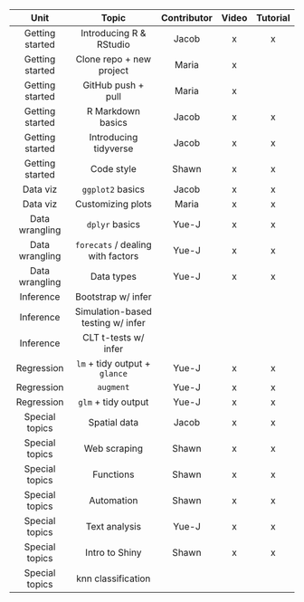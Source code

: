 |       Unit      |               Topic               |  Contributor  | Video | Tutorial |
|:---------------:|:---------------------------------:|:-------------:|:-----:|:--------:|
| Getting started | Introducing R & RStudio           |     Jacob     |   x   |     x    |
| Getting started | Clone repo + new project          |     Maria     |   x   |          |
| Getting started | GitHub push + pull                |     Maria     |   x   |          |
| Getting started | R Markdown basics                 |     Jacob     |   x   |     x    |
| Getting started | Introducing tidyverse             |     Jacob     |   x   |     x    |
| Getting started | Code style                        |     Shawn     |   x   |     x    |
| Data viz        | `ggplot2` basics                  |     Jacob     |   x   |     x    |
| Data viz        | Customizing plots                 |     Maria     |   x   |     x    |
| Data wrangling  | `dplyr` basics                    |     Yue-J     |   x   |     x    |
| Data wrangling  | `forecats` / dealing with factors |     Yue-J     |   x   |     x    |
| Data wrangling  | Data types                        |     Yue-J     |   x   |     x    |
| Inference       | Bootstrap w/ infer                |               |       |          |
| Inference       | Simulation-based testing w/ infer |               |       |          |
| Inference       | CLT t-tests w/ infer              |               |       |          |
| Regression      | `lm` + tidy output + `glance`     |     Yue-J     |   x   |     x    |
| Regression      | `augment`                         |     Yue-J     |   x   |     x    |
| Regression      | `glm` + tidy output               |     Yue-J     |   x   |     x    |
| Special topics  | Spatial data                      |     Jacob     |   x   |     x    |
| Special topics  | Web scraping                      |     Shawn     |   x   |     x    |
| Special topics  | Functions                         |     Shawn     |   x   |     x    |
| Special topics  | Automation                        |     Shawn     |   x   |     x    |
| Special topics  | Text analysis                     |     Yue-J     |   x   |     x    |
| Special topics  | Intro to Shiny                    |     Shawn     |   x   |     x    |
| Special topics  | knn classification                |               |       |          |
